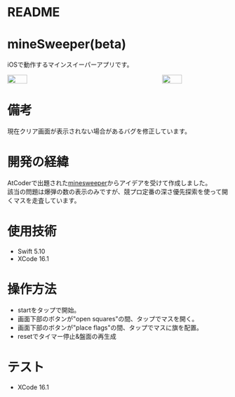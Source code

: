 # README
# mineSweeper(beta)
iOSで動作するマインスイーパーアプリです。
<div style="display: flex; justify-content: space-between;">
  <img src="https://github.com/user-attachments/assets/1b8a7c9f-d250-4f72-9659-ffb057dfdbfe" width="30%" />
  <img src="https://github.com/user-attachments/assets/8b24fa5c-cd41-4ddf-a40c-af094fc0b285" width="30%" />
</div>

# 備考
現在クリア画面が表示されない場合があるバグを修正しています。

# 開発の経緯
AtCoderで出題された[minesweeper](https://atcoder.jp/contests/abc075/tasks/abc075_b)からアイデアを受けて作成しました。<br/>
該当の問題は爆弾の数の表示のみですが、競プロ定番の深さ優先探索を使って開くマスを走査しています。

# 使用技術
+ Swift 5.10
+ XCode 16.1

# 操作方法
+ startをタップで開始。
+ 画面下部のボタンが"open squares"の間、タップでマスを開く。
+ 画面下部のボタンが"place flags"の間、タップでマスに旗を配置。
+ resetでタイマー停止&盤面の再生成

# テスト
+ XCode 16.1

